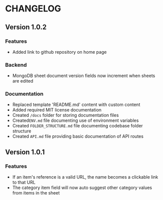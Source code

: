 # CHANGELOG

<!-- VERSION CHANGELOG TEMPLATE -->
<!--
## Version *VERSION NUMBER*

### Features
* new/altered features *

### Backend
* non user-facing stuff *

### Bug Fixes
* bug fixes *

### Documentation
* changes to documentation *
-->

## Version 1.0.2

### Features

- Added link to github repository on home page

### Backend

- MongoDB sheet document version fields now increment when sheets are edited

### Documentation

- Replaced template 'README.md' content with custom content
- Added required MIT license documentation
- Created `/docs` folder for storing documentation files
- Created`ENV.md` file documenting use of environment variables
- Created `FOLDER_STRUCTURE.md` file documenting codebase folder structure
- Created `API.md` file providing basic documentation of API routes

## Version 1.0.1

### Features

- If an item's reference is a valid URL, the name becomes a clickable link to that URL
- The category item field will now auto suggest other category values from items in the sheet
